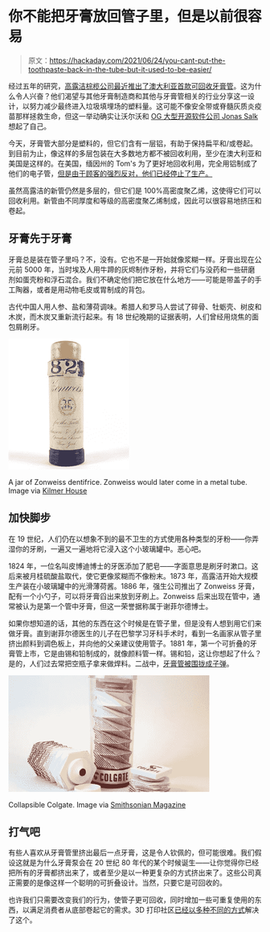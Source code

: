 # 你不能把牙膏放回管子里，但是以前很容易

> 原文：<https://hackaday.com/2021/06/24/you-cant-put-the-toothpaste-back-in-the-tube-but-it-used-to-be-easier/>

经过五年的研究，[高露洁棕榄公司最近推出了澳大利亚首款可回收牙膏管](https://insidefmcg.com.au/2021/05/04/colgate-unveils-recyclable-toothpaste-tubes-and-offers-tech-to-rivals/#daily)。这为什么令人兴奋？他们渴望与其他牙膏制造商和其他与牙膏管相关的行业分享这一设计，以努力减少最终进入垃圾填埋场的塑料量。这可能不像安全带或脊髓灰质炎疫苗那样拯救生命，但这一举动确实让沃尔沃和 [OG 大型开源软件公司 Jonas Salk](https://hackaday.com/2019/12/03/jonas-salk-virologist-and-vaccination-vanguard/) 想起了自己。

今天，牙膏管大部分是塑料的，但它们含有一层铝，有助于保持扁平和/或卷起。到目前为止，像这样的多层包装在大多数地方都不被回收利用，至少在澳大利亚和美国是这样的。在美国，缅因州的 Tom's 为了更好地回收利用，完全用铝制成了他们的电子管，[但是由于顾客的强烈反对，他们已经停止了生产。](https://www.triplepundit.com/story/2011/toms-maine-ditches-aluminium-toothpaste-tube/78176)

虽然高露洁的新管仍然是多层的，但它们是 100%高密度聚乙烯，这使得它们可以回收利用。新管由不同厚度和等级的高密度聚乙烯制成，因此可以很容易地挤压和卷起。

## 牙膏先于牙膏

牙膏总是装在管子里吗？不，没有。它也不是一开始就像浆糊一样。牙膏出现在公元前 5000 年，当时埃及人用牛蹄的灰烬制作牙粉，并将它们与没药和一些研磨剂如蛋壳粉和浮石混合。我们不确定他们把它放在什么地方——可能是带盖子的手工陶器，或者是用动物毛皮或胃制成的背包。

古代中国人用人参、盐和薄荷调味。希腊人和罗马人尝试了碎骨、牡蛎壳、树皮和木炭，而木炭又重新流行起来。有 18 世纪晚期的证据表明，人们曾经用烧焦的面包屑刷牙。

[![](img/1af1c86832fd97ffe7992f79c5de9396.png)](https://hackaday.com/wp-content/uploads/2021/06/Zonweiss-jar.jpg)

A jar of Zonweiss dentifrice. Zonweiss would later come in a metal tube. Image via [Kilmer House](https://www.kilmerhouse.com/2012/05/zonweiss-the-first-toothpaste-in-a-tube)

## 加快脚步

在 19 世纪，人们仍在以想象不到的最不卫生的方式使用各种类型的牙粉——你弄湿你的牙刷，一遍又一遍地将它浸入这个小玻璃罐中。恶心吧。

1824 年，一位名叫皮博迪博士的牙医添加了肥皂——字面意思是刷牙时漱口。这后来被月桂硫酸盐取代，使它更像浆糊而不像粉末。1873 年，高露洁开始大规模生产装在小玻璃罐中的光滑薄荷酱。1886 年，强生公司推出了 Zonweiss 牙膏，配有一个小勺子，可以将牙膏舀出来放到牙刷上。Zonweiss 后来出现在管中，通常被认为是第一个管中牙膏，但这一荣誉据称属于谢菲尔德博士。

如果你想知道的话，其他的东西在这个时候是在管子里，但是没有人想到用它们来做牙膏。直到谢菲尔德医生的儿子在巴黎学习牙科手术时，看到一名画家从管子里挤出颜料到调色板上，并向他的父亲建议使用管子。1881 年，第一个可折叠的牙膏管上市，它是由锡和铅制成的，就像颜料管一样。锡和铅，这让你想起了什么？是的，人们过去常把空瓶子拿来做焊料。二战中，[牙膏管被围拢成子弹](https://web.archive.org/web/20081013162246/http://blog.news-record.com/staff/architecture/2005/12/readers_have_po.shtml)。

[![](img/c57ac60eff21bf66e1e29b65005820fd.png)](https://hackaday.com/wp-content/uploads/2021/06/collapsible-colgate.jpg)

Collapsible Colgate. Image via [Smithsonian Magazine](https://www.smithsonianmag.com/innovation/a-toothpaste-tube-that-gets-every-last-bit-out-180950268/)

## 打气吧

有些人喜欢从牙膏管里挤出最后一点牙膏，这是令人钦佩的，但可能很难。我们假设这就是为什么牙膏泵会在 20 世纪 80 年代的某个时候诞生——让你觉得你已经把所有的牙膏都挤出来了，或者至少是以一种更复杂的方式挤出来了。这些公司真正需要的是像这样一个聪明的可折叠设计。当然，只要它是可回收的。

也许我们只需要改变我们的行为，使管子更可回收，同时增加一些可重复使用的东西，以满足消费者从底部卷起它的需求。3D 打印社区[已经以多种](https://cults3d.com/en/3d-model/home/toothpaste-tube-squeezer-hoofbaugh)[不同的方式](https://www.youtube.com/watch?v=ES819sSVuuE)解决了这个。